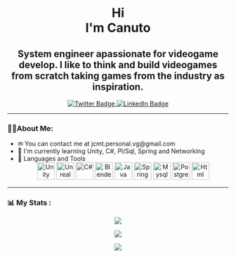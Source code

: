 <div id="header" align="center">
    <h1>Hi<br>I'm Canuto</h1>
    <h2>System engineer apassionate for videogame develop. I like to think and build videogames from scratch taking games from the industry as inspiration.</h2>
    <div id="badges">
        <a href="https://twitter.com/J_u_a_n_c_k" target="_blank">
            <img src="https://img.shields.io/twitter/url?label=%40J_u_a_n_c_k&logo=twitter&style=plastic&url=https%3A%2F%2Ftwitter.com%2FJ_u_a_n_c_k" alt="Twitter Badge"/>
        </a>
        <a href="https://www.linkedin.com/in/juan-moya-vg/" target="_blank">
            <img src="https://img.shields.io/twitter/url?label=Juan%20Moya&logo=Linkedin&style=plastic&url=https%3A%2F%2Fwww.linkedin.com%2Fin%2Fjuan-moya-vg%2F" alt="LinkedIn Badge"/>
        </a>
    </div>
</div>

---

<div id="about-me">
    <h3>👨‍💻About Me:</h3>
    <ul>
        <li>✉ You can contact me at <span type="email">jcmt.personal.vg@gmail.com</span></li>
        <li>📕 I'm currently learning Unity, C#, Pl/Sql, Spring and Networking</li>
        <li>
            🔨 Languages and Tools
            <div align="center">
                <img src="https://cdn.jsdelivr.net/gh/devicons/devicon/icons/unity/unity-original.svg" title="Unity" alt="Unity" width="40" height="40"/>
                <img src="https://cdn.jsdelivr.net/gh/devicons/devicon/icons/unrealengine/unrealengine-original.svg" title="unreal Engine" alt="Unreal Engine" width="40" height="40"/>
                <img src="https://cdn.jsdelivr.net/gh/devicons/devicon/icons/csharp/csharp-original.svg" title="C#" alt="C#" width="40" height="40"/>
                <img src="https://cdn.jsdelivr.net/gh/devicons/devicon/icons/blender/blender-original.svg" title="Blender" alt="Blender" width="40" height="40"/>
                <img src="https://cdn.jsdelivr.net/gh/devicons/devicon/icons/java/java-original.svg" title="Java" alt="Java" width="40" height="40"/>
                <img src="https://cdn.jsdelivr.net/gh/devicons/devicon/icons/spring/spring-original.svg" title="Spring" alt="Spring" width="40" height="40"/>
                <img src="https://cdn.jsdelivr.net/gh/devicons/devicon/icons/mysql/mysql-original.svg" title="Mysql" alt="Mysql" width="40" height="40"/>
                <img src="https://cdn.jsdelivr.net/gh/devicons/devicon/icons/postgresql/postgresql-original.svg" title="Postgres" alt="Postgres" width="40" height="40"/>
                <img src="https://cdn.jsdelivr.net/gh/devicons/devicon/icons/html5/html5-original.svg" title="Html" alt="Html" width="40" height="40"/>
            </div>
        </li>
    </ul>
</div>

---

### 📊 My Stats :

<p align="center">
    <a href="https://git.io/streak-stats"><img src="https://streak-stats.demolab.com?user=Canuto31&theme=gotham">
    
</p>
<p align="center">
    <img src="https://github-readme-stats.vercel.app/api?username=Canuto31&show_icons=true&theme=gotham"/>
</p>
<p align="center">
    <a href="https://github.com/Canuto31/github-readme-stats"><img src="https://github-readme-stats.vercel.app/api/top-langs/?username=Canuto31&layout=compact&theme=gotham">
</p>